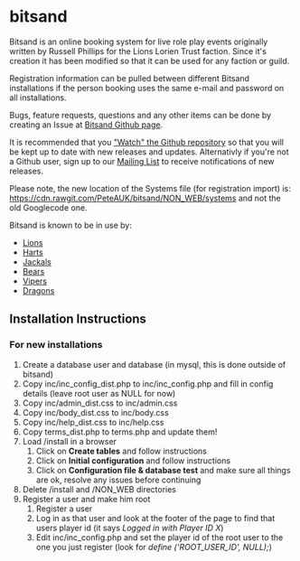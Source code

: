 # bitsand

Bitsand is an online booking system for live role play events originally written by Russell Phillips for the Lions Lorien Trust faction.  Since it's creation it has been modified so that it can be used for any faction or guild.

Registration information can be pulled between different Bitsand installations if the person booking uses the same e-mail and password on all installations.

Bugs, feature requests, questions and any other items can be done by creating an Issue at [Bitsand Github page](https://github.com/PeteAUK/bitsand/issues).

It is recommended that you ["Watch" the Github repository](https://github.com/PeteAUK/bitsand/subscription) so that you will be kept up to date with new releases and updates.  Alternativly if you're not a Github user, sign up to our [Mailing List](http://www.freelists.org/list/bitsand) to receive notifications of new releases.

Please note, the new location of the Systems file (for registration import) is: https://cdn.rawgit.com/PeteAUK/bitsand/NON_WEB/systems and not the old Googlecode one.

Bitsand is known to be in use by:

* [Lions](http://bookings.lionsfaction.co.uk/)
* [Harts](http://albion.leynexus.net/booking/)
* [Jackals](http://www.jackalfaction.com/booking/)
* [Bears](http://kaitain.vm.bytemark.co.uk/bears/)
* [Vipers](http://www.viperfaction.co.uk/booking/)
* [Dragons](http://events.dragonsfaction.org)

## Installation Instructions

### For new installations

1. Create a database user and database (in mysql, this is done outside of bitsand)
2. Copy inc/inc\_config\_dist.php to inc/inc\_config.php and fill in config details (leave root user as NULL for now)
3. Copy inc/admin\_dist.css to inc/admin.css
4. Copy inc/body\_dist.css to inc/body.css
5. Copy inc/help\_dist.css to inc/help.css
6. Copy terms\_dist.php to terms.php and update them!
7. Load /install in a browser
    1. Click on **Create tables** and follow instructions
    2. Click on **Initial configuration** and follow instructions
    3. Click on **Configuration file & database test** and make sure all things are ok, resolve any issues before continuing
8. Delete /install and /NON\_WEB directories
9. Register a user and make him root
    1. Register a user
    2. Log in as that user and look at the footer of the page to find that users player id (it says *Logged in with Player ID X*)
    3. Edit inc/inc\_config.php and set the player id of the root user to the one you just register (look for *define ('ROOT_USER_ID', NULL);*)

